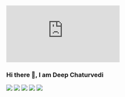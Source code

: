 ![](https://github.com/DeepChaturvedi007/style.css)


### Hi there 👋, I am Deep Chaturvedi


![](https://github-profile-summary-cards.vercel.app/api/cards/profile-details?username=deepchaturvedi007&theme=monokai)
![](https://github-profile-summary-cards.vercel.app/api/cards/repos-per-language?username=deepchaturvedi007&theme=monokai)
![](https://github-profile-summary-cards.vercel.app/api/cards/most-commit-language?username=deepchaturvedi007&theme=monokai)
![](https://github-profile-summary-cards.vercel.app/api/cards/stats?username=deepchaturvedi007&theme=monokai)
![](https://github-profile-summary-cards.vercel.app/api/cards/productive-time?username=deepchaturvedi007&theme=monokai)

<!--
**DeepChaturvedi007/DeepChaturvedi007** is a ✨ _special_ ✨ repository because its `README.md` (this file) appears on your GitHub profile.

Here are some ideas to get you started:

- 🔭 I’m currently working on ...
- 🌱 I’m currently learning ...
- 👯 I’m looking to collaborate on ...
- 🤔 I’m looking for help with ...
- 💬 Ask me about ...
- 📫 How to reach me: ...
- 😄 Pronouns: ...
- ⚡ Fun fact: ...
-->
